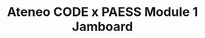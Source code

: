 ---
title: Ateneo CODE x PAESS Module 1 Jamboard
redirect_to: https://jamboard.google.com/d/1OG22m0NTOoeNvytHCUbVrs0plrncRNDuMYFq2j8pj4M/edit?usp=sharing
redirect_from: 
  - /PAESSM1Jamboard
  - /paessm1jamboard
---